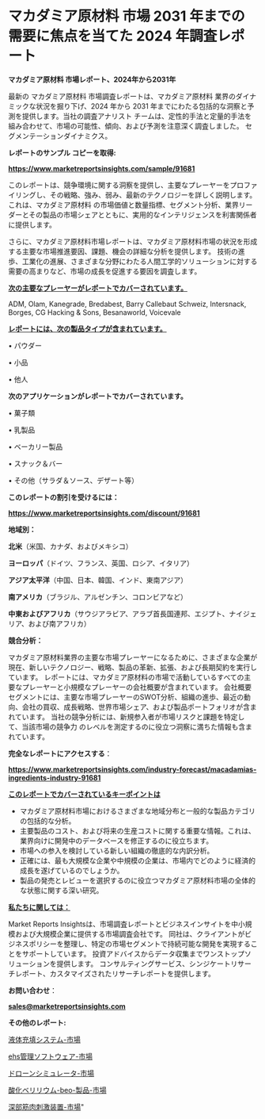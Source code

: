 # マカダミア原材料 市場 2031 年までの需要に焦点を当てた 2024 年調査レポート

<strong>マカダミア原材料 市場レポート、2024年から2031年</strong>

最新の マカダミア原材料 市場調査レポートは、マカダミア原材料 業界のダイナミックな状況を掘り下げ、2024 年から 2031 年までにわたる包括的な洞察と予測を提供します。当社の調査アナリスト チームは、定性的手法と定量的手法を組み合わせて、市場の可能性、傾向、および予測を注意深く調査しました。 セグメンテーションダイナミクス。



<strong>レポートのサンプル コピーを取得:</strong> <a href=https://www.marketreportsinsights.com/sample/91681>

<strong><u>https://www.marketreportsinsights.com/sample/91681</u></strong></a>

このレポートは、競争環境に関する洞察を提供し、主要なプレーヤーをプロファイリングし、その戦略、強み、弱み、最新のテクノロジーを詳しく説明します。 これは、マカダミア原材料 の市場価値と数量指標、セグメント分析、業界リーダーとその製品の市場シェアとともに、実用的なインテリジェンスを利害関係者に提供します。

さらに、マカダミア原材料市場レポートは、マカダミア原材料市場の状況を形成する主要な市場推進要因、課題、機会の詳細な分析を提供します。 技術の進歩、工業化の進展、さまざまな分野にわたる人間工学的ソリューションに対する需要の高まりなど、市場の成長を促進する要因を調査します。



<strong><u>次の主要なプレーヤーがレポートでカバーされています。</u></strong>

ADM, Olam, Kanegrade, Bredabest, Barry Callebaut Schweiz, Intersnack, Borges, CG Hacking & Sons, Besanaworld, Voicevale



<strong><u><b>レポートには、次の製品タイプが含まれています。</b></u></strong>

• パウダー

• 小品

• 他人



<strong><b>次のアプリケーションがレポートでカバーされています。</b></strong>

• 菓子類

• 乳製品

• ベーカリー製品

• スナック＆バー

• その他（サラダ＆ソース、デザート等）



<strong><b>このレポートの割引を受けるには：</b></strong><a href=https://www.marketreportsinsights.com/discount/91681>

<strong><u>https://www.marketreportsinsights.com/discount/91681</u></strong></a>



<strong>地域別：</strong>



<strong>北米</strong>（米国、カナダ、およびメキシコ）



<strong>ヨーロッパ</strong>（ドイツ、フランス、英国、ロシア、イタリア）



<strong>アジア太平洋</strong>（中国、日本、韓国、インド、東南アジア）



<strong>南アメリカ</strong>（ブラジル、アルゼンチン、コロンビアなど）



<strong>中東およびアフリカ</strong>（サウジアラビア、アラブ首長国連邦、エジプト、ナイジェリア、および南アフリカ）



<strong>競合分析：</strong>

マカダミア原材料業界の主要な市場プレーヤーになるために、さまざまな企業が現在、新しいテクノロジー、戦略、製品の革新、拡張、および長期契約を実行しています。 レポートには、マカダミア原材料の市場で活動しているすべての主要なプレーヤーと小規模なプレーヤーの会社概要が含まれています。 会社概要セグメントには、主要な市場プレーヤーのSWOT分析、組織の進歩、最近の動向、会社の買収、成長戦略、世界市場シェア、および製品ポートフォリオが含まれています。 当社の競争分析には、新規参入者が市場リスクと課題を特定して、当該市場の競争力 のレベルを測定するのに役立つ洞察に満ちた情報も含まれています。



<strong>完全なレポートにアクセスする</strong>：

<a href=https://www.marketreportsinsights.com/industry-forecast/macadamias-ingredients-industry-91681>

<strong><u>https://www.marketreportsinsights.com/industry-forecast/macadamias-ingredients-industry-91681</u></strong></a>



<strong><u><b>このレポートでカバーされているキーポイントは</b></u></strong>
<ul>
  <li>マカダミア原材料市場におけるさまざまな地域分布と一般的な製品カテゴリの包括的な分析。</li>
  <li>主要製品のコスト、および将来の生産コストに関する重要な情報。これは、業界向けに開発中のデータベースを修正するのに役立ちます。</li>
  <li>市場への参入を検討している新しい組織の徹底的な内訳分析。</li>
  <li>正確には、最も大規模な企業や中規模の企業は、市場内でどのように経済的成長を遂げているのでしょうか。</li>
  <li>製品の発売とレビューを選択するのに役立つマカダミア原材料市場の全体的な状態に関する深い研究。</li>
</ul>


<strong><u><b>私たちに関しては：</b></u></strong>

Market Reports Insightsは、市場調査レポートとビジネスインサイトを中小規模および大規模企業に提供する市場調査会社です。 同社は、クライアントがビジネスポリシーを整理し、特定の市場セグメントで持続可能な開発を実現することをサポートしています。 投資アドバイスからデータ収集までワンストップソリューションを提供します。 コンサルティングサービス、シンジケートリサーチレポート、カスタマイズされたリサーチレポートを提供します。



<strong><b>お問い合わせ</b></strong>：

<a href=mailto:sales@marketreportsinsights.com>

<strong><u>sales@marketreportsinsights.com</u></strong></a>



<strong>その他のレポート:</strong>

<a href=https://www.linkedin.com/pulse/液体充填システム-市場-2023-総利益と主要ベンダー-2030-trend-tracking-toolbox-24-analysis-1nqjf/>液体充填システム-市場</a>

<a href=https://www.linkedin.com/pulse/ehs管理ソフトウェア-市場-2023-収益と成長ドライバー-2030-h2fof/>ehs管理ソフトウェア-市場</a>

<a href=https://www.linkedin.com/pulse/ドローンシミュレータ-市場-2023-総合分析と事業成長戦略-2030-amlgf/>ドローンシミュレータ-市場</a>

<a href=https://www.linkedin.com/pulse/酸化ベリリウム-beo-製品-市場-2023-新興市場-将来の動向と市場需要-nrfsf/>酸化ベリリウム-beo-製品-市場</a>

<a href=https://www.linkedin.com/pulse/深部筋肉刺激装置-市場-2023-総利益と主要ベンダー-2030-consumer-connection-collective-360-q0gtf/>深部筋肉刺激装置-市場</a>"
